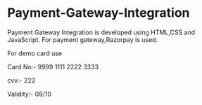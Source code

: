# Payment-Gateway-Integration
Payment Gateway Integration is developed using HTML,CSS and JavaScript. For payment gateway,Razorpay is used.

For demo card use

Card No:- 9999 1111 2222 3333

cvv:- 222

Validity:- 09/10

